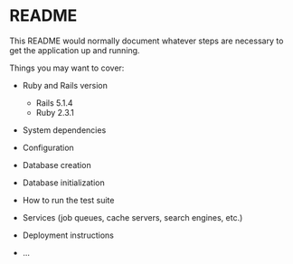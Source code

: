 # README

This README would normally document whatever steps are necessary to get the
application up and running.

Things you may want to cover:

* Ruby and Rails version
	- Rails 5.1.4
	- Ruby 2.3.1


* System dependencies

* Configuration

* Database creation

* Database initialization

* How to run the test suite

* Services (job queues, cache servers, search engines, etc.)

* Deployment instructions

* ...
